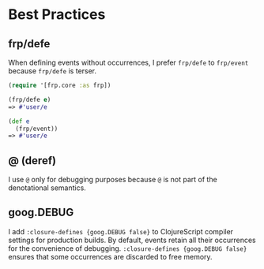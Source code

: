 # Best Practices
## frp/defe
When defining events without occurrences, I prefer `frp/defe` to `frp/event` because `frp/defe` is terser.

```clojure
(require '[frp.core :as frp])

(frp/defe e)
=> #'user/e

(def e
  (frp/event))
=> #'user/e
```

## @ (deref)
I use `@` only for debugging purposes because `@` is not part of the denotational semantics.

## goog.DEBUG
I add `:closure-defines {goog.DEBUG false}` to ClojureScript compiler settings for production builds.
By default, events retain all their occurrences for the convenience of debugging.
`:closure-defines {goog.DEBUG false}` ensures that some occurrences are discarded to free memory.
